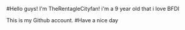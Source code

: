 #Hello guys!
I'm TheRentagleCityfan!
i'm a 9 year old that i love BFDI

This is my Github account. #Have a nice day

<!---
TheRentagleCityFan/TheRentagleCityFan is a ✨ special ✨ repository because its `README.md` (this file) appears on your GitHub profile.
You can click the Preview link to take a look at your changes.
--->
